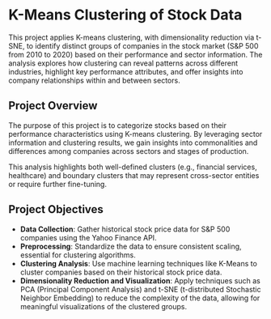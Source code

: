 # K-Means Clustering of Stock Data

This project applies K-means clustering, with dimensionality reduction via t-SNE, to identify distinct groups of companies in the stock market (S&P 500 from 2010 to 2020) based on their performance and sector information. The analysis explores how clustering can reveal patterns across different industries, highlight key performance attributes, and offer insights into company relationships within and between sectors.

## Project Overview

The purpose of this project is to categorize stocks based on their performance characteristics using K-means clustering. By leveraging sector information and clustering results, we gain insights into commonalities and differences among companies across sectors and stages of production.

This analysis highlights both well-defined clusters (e.g., financial services, healthcare) and boundary clusters that may represent cross-sector entities or require further fine-tuning.

## Project Objectives

- **Data Collection**: Gather historical stock price data for S&P 500 companies using the Yahoo Finance API.
- **Preprocessing**: Standardize the data to ensure consistent scaling, essential for clustering algorithms.
- **Clustering Analysis**: Use machine learning techniques like K-Means to cluster companies based on their historical stock price data.
- **Dimensionality Reduction and Visualization**: Apply techniques such as PCA (Principal Component Analysis) and t-SNE (t-distributed Stochastic Neighbor Embedding) to reduce the complexity of the data, allowing for meaningful visualizations of the clustered groups.
